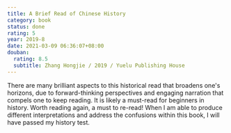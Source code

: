 ```yaml
---
title: A Brief Read of Chinese History
category: book
status: done
rating: 5
year: 2019-8
date: 2021-03-09 06:36:07+08:00
douban:
  rating: 8.5
  subtitle: Zhang Hongjie / 2019 / Yuelu Publishing House
---
```


There are many brilliant aspects to this historical read that broadens one's horizons, due to forward-thinking perspectives and engaging narration that compels one to keep reading. It is likely a must-read for beginners in history. Worth reading again, a must to re-read! When I am able to produce different interpretations and address the confusions within this book, I will have passed my history test.
